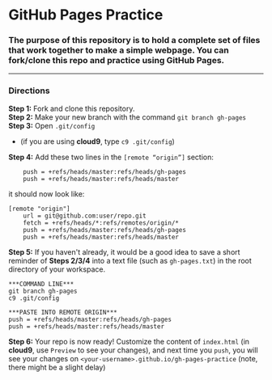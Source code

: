 # GitHub Pages Practice

### The purpose of this repository is to hold a complete set of files that work together to make a simple webpage.  You can fork/clone this repo and practice using GitHub Pages.

---

### Directions
**Step 1:** Fork and clone this repository.  
**Step 2:** Make your new branch with the command `git branch gh-pages`  
**Step 3:** Open `.git/config`  

* (if you are using **cloud9**, type `c9 .git/config`)

**Step 4:** Add these two lines in the `[remote “origin”]` section:
```
	push = +refs/heads/master:refs/heads/gh-pages
	push = +refs/heads/master:refs/heads/master
```
it should now look like:
```
[remote "origin"]
	url = git@github.com:user/repo.git
	fetch = +refs/heads/*:refs/remotes/origin/*
	push = +refs/heads/master:refs/heads/gh-pages
	push = +refs/heads/master:refs/heads/master
```
**Step 5:** If you haven't already, it would be a good idea to save a short reminder of **Steps 2/3/4** into a text file (such as `gh-pages.txt`) in the root directory of your workspace.  

```
***COMMAND LINE***
git branch gh-pages
c9 .git/config

***PASTE INTO REMOTE ORIGIN***
push = +refs/heads/master:refs/heads/gh-pages
push = +refs/heads/master:refs/heads/master
```

**Step 6:** Your repo is now ready!  Customize the content of `index.html` (in **cloud9**, use `Preview` to see your changes), and next time you `push`, you will see your changes on `<your-username>.github.io/gh-pages-practice` (note, there might be a slight delay)